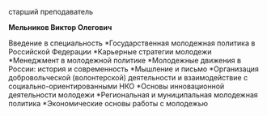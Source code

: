 старший преподаватель



**Мельников Виктор Олегович**

Введение в специальность
	*Государственная молодежная политика в Российской Федерации
	*Карьерные стратегии молодежи
	*Менеджмент в молодежной политике
	*Молодежные движения в России: история и современность
	*Мышление и письмо
	*Организация добровольческой (волонтерской) деятельности и взаимодействие с социально-ориентированными НКО
	*Основы инновационной деятельности молодежи
	*Региональная и муниципальная молодежная политика
	*Экономические основы работы с молодежью